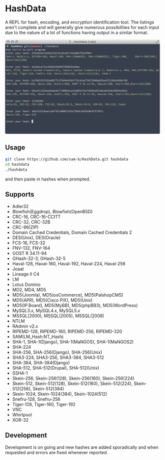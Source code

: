 # HashData
A REPL for hash, encoding, and encryption identification tool. The listings aren't complete and will generally give numerous possibilities for each input due to the nature of a lot of functions having output in a similar format.

![Screenshot](screenshot.png?raw=true)

## Usage
```bash
git clone https://github.com/sam-b/HashData.git hashdata
cd hashdata 
./hashdata
```
and then paste in hashes when prompted.  

## Supports
- Adler32
- Blowfish(Eggdrop), Blowfish(OpenBSD)
- CRC-16, CRC-16-CCITT
- CRC-32, CRC-32B
- CRC-96(ZIP)
- Domain Cached Credentials, Domain Cached Credentials 2
- DES(Unix), DES(Oracle)
- FCS-16, FCS-32
- FNV-132, FNV-164
- GOST R 34.11-94
- GHash-32-3, GHash-32-5
- Haval-128, Haval-160, Haval-192, Haval-224, Haval-256
- Joaat
- Lineage II C4
- LM
- Lotus Domino
- MD2, MD4, MD5
- MD5(Joomla), MD5(osCommerce), MD5(PalshopCMS)
- MD5(APR), MD5(Cisco PIX), MD5(Unix)
- MD5(IP.Board), MD5(MyBB), MD5(phpBB3), MD5(WordPress)
- MySQL3.x, MySQL4.x, MySQL5.x
- MSSQL(2000), MSSQL(2005), MSSQL(2008)
- NTLM
- RAdmin v2.x
- RIPEMD-128, RIPEMD-160, RIPEMD-256, RIPEMD-320
- SAM(LM_Hash:NT_Hash)
- SHA-1, SHA-1(Django), SHA-1(MaNGOS), SHA-1(MaNGOS2)
- SHA-224
- SHA-256, SHA-256(Django), SHA-256(Unix)
- SHA3-224, SHA3-256, SHA3-384, SHA3-512
- SHA-384, SHA-384(Django)
- SHA-512, SHA-512(Drupal), SHA-512(Unix)
- SSHA-1
- Skein-256, Skein-256(128), Skein-256(160), Skein-256(224)
- Skein-512, Skein-512(128), Skein-512(160), Skein-512(224), Skein-512(256), Skein-512(384)
- Skein-1024, Skein-1024(384), Skein-1024(512)
- Snefru-128, Snefru-256
- Tiger-128, Tiger-160, Tiger-192
- VNC
- Whirlpool
- XOR-32

## Development
Development is on going and new hashes are added sporadically and when requested and errors are fixed whenever reported.
